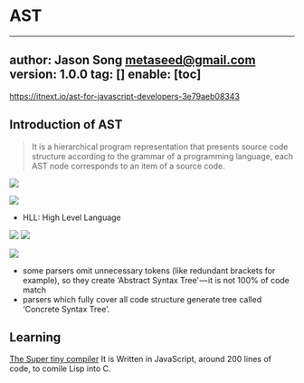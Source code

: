 # AST
---
author: Jason Song <metaseed@gmail.com>
version: 1.0.0
tag: []
enable: [toc]
---

https://itnext.io/ast-for-javascript-developers-3e79aeb08343

## Introduction of AST

> It is a hierarchical program representation that presents source code structure according to the grammar of a programming language, each AST node corresponds to an item of a source code.

![](https://cdn-images-1.medium.com/max/800/1*M06SPmEAvaMXZ5ls_p3Hxw.png)


![](https://cdn-images-1.medium.com/max/800/1*axHs9o5pHqTte5XonwcDag.png)
* HLL: High Level Language

![](https://cdn-images-1.medium.com/max/800/1*ZeBwF6uvY-o84Hp_mTfYMA.png)
![](https://cdn-images-1.medium.com/max/800/1*FHpz5dkvZUGB-DCVXI9s6g.png)

![](https://cdn-images-1.medium.com/max/800/1*1lL7HB7A5JGV8OKxiHZobQ.png)

* some parsers omit unnecessary tokens (like redundant brackets for example), so they create ‘Abstract Syntax Tree’ — it is not 100% of code match
* parsers which fully cover all code structure generate tree called ‘Concrete Syntax Tree’.

## Learning
[The Super tiny compiler](https://github.com/jamiebuilds/the-super-tiny-compiler)
It is Written in JavaScript, around 200 lines of code, to comile Lisp into C.



